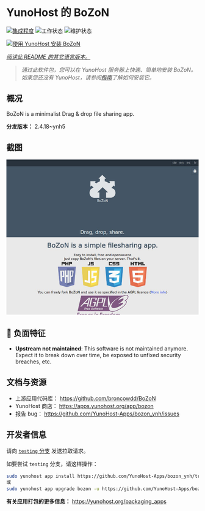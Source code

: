 <!--
注意：此 README 由 <https://github.com/YunoHost/apps/tree/master/tools/readme_generator> 自动生成
请勿手动编辑。
-->

# YunoHost 的 BoZoN

[![集成程度](https://dash.yunohost.org/integration/bozon.svg)](https://dash.yunohost.org/appci/app/bozon) ![工作状态](https://ci-apps.yunohost.org/ci/badges/bozon.status.svg) ![维护状态](https://ci-apps.yunohost.org/ci/badges/bozon.maintain.svg)

[![使用 YunoHost 安装 BoZoN](https://install-app.yunohost.org/install-with-yunohost.svg)](https://install-app.yunohost.org/?app=bozon)

*[阅读此 README 的其它语言版本。](./ALL_README.md)*

> *通过此软件包，您可以在 YunoHost 服务器上快速、简单地安装 BoZoN。*  
> *如果您还没有 YunoHost，请参阅[指南](https://yunohost.org/install)了解如何安装它。*

## 概况

BoZoN is a minimalist Drag & drop file sharing app.


**分发版本：** 2.4.18~ynh5

## 截图

![BoZoN 的截图](./doc/screenshots/bozon_screenshot.png)

## :red_circle: 负面特征

- **Upstream not maintained**: This software is not maintained anymore. Expect it to break down over time, be exposed to unfixed security breaches, etc.

## 文档与资源

- 上游应用代码库： <https://github.com/broncowdd/BoZoN>
- YunoHost 商店： <https://apps.yunohost.org/app/bozon>
- 报告 bug： <https://github.com/YunoHost-Apps/bozon_ynh/issues>

## 开发者信息

请向 [`testing` 分支](https://github.com/YunoHost-Apps/bozon_ynh/tree/testing) 发送拉取请求。

如要尝试 `testing` 分支，请这样操作：

```bash
sudo yunohost app install https://github.com/YunoHost-Apps/bozon_ynh/tree/testing --debug
或
sudo yunohost app upgrade bozon -u https://github.com/YunoHost-Apps/bozon_ynh/tree/testing --debug
```

**有关应用打包的更多信息：** <https://yunohost.org/packaging_apps>

